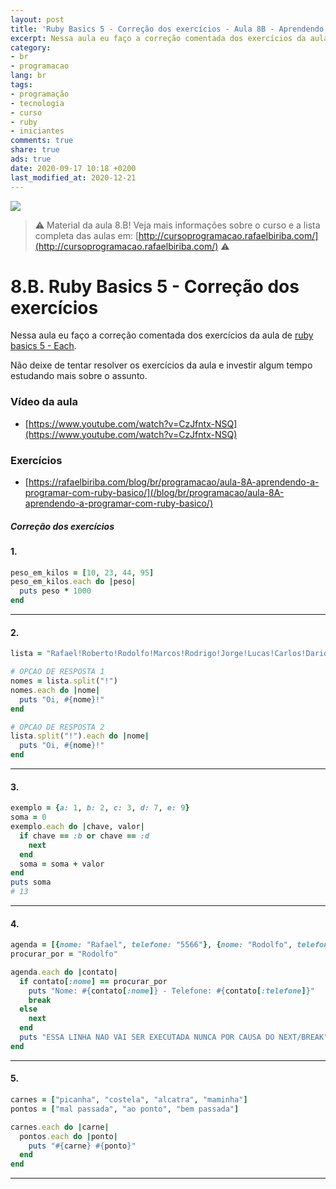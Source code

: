 ```yaml
---
layout: post
title: 'Ruby Basics 5 - Correção dos exercícios - Aula 8B - Aprendendo a programar com Ruby: O Básico para iniciantes'
excerpt: Nessa aula eu faço a correção comentada dos exercícios da aula de ruby basics 5 - Each(8A). Este é o material da aula 8B do curso aprendendo a programar com ruby, o básico para iniciantes. Nunca é tarde para começar a programar! Eu criei um curso gratuito, fácil e didático voltado para iniciantes. Confira mais informações aqui nessa publicação.
category:
- br
- programacao
lang: br
tags:
- programação
- tecnologia
- curso
- ruby
- iniciantes
comments: true
share: true
ads: true
date: 2020-09-17 10:18 +0200
last_modified_at: 2020-12-21
---
```

![](/blog/images/curso_ruby_basico/banner-curso-ruby-8B.jpg)

> :warning: Material da aula 8.B! Veja mais informações sobre o curso e a lista completa das aulas em: [http://cursoprogramacao.rafaelbiriba.com/](http://cursoprogramacao.rafaelbiriba.com/) :warning:

# 8.B. Ruby Basics 5 - Correção dos exercícios

Nessa aula eu faço a correção comentada dos exercícios da aula de [ruby basics 5 - Each](https://rafaelbiriba.com/blog/br/programacao/aula-8A-aprendendo-a-programar-com-ruby-basico/).

Não deixe de tentar resolver os exercícios da aula e investir algum tempo estudando mais sobre o assunto.

### Vídeo da aula

- [https://www.youtube.com/watch?v=CzJfntx-NSQ](https://www.youtube.com/watch?v=CzJfntx-NSQ)

### Exercícios

- [https://rafaelbiriba.com/blog/br/programacao/aula-8A-aprendendo-a-programar-com-ruby-basico/](/blog/br/programacao/aula-8A-aprendendo-a-programar-com-ruby-basico/)


##### Correção dos exercícios

#### 1.

```ruby
peso_em_kilos = [10, 23, 44, 95]
peso_em_kilos.each do |peso|
  puts peso * 1000
end
```

---

#### 2.

```ruby
lista = "Rafael!Roberto!Rodolfo!Marcos!Rodrigo!Jorge!Lucas!Carlos!Dario!Ronaldo!Luis!Moises!Tulio!Armando!Beto!Mathias"

# OPCAO DE RESPOSTA 1
nomes = lista.split("!")
nomes.each do |nome|
  puts "Oi, #{nome}!"
end

# OPCAO DE RESPOSTA 2
lista.split("!").each do |nome|
  puts "Oi, #{nome}!"
end
```

---

#### 3.

```ruby
exemplo = {a: 1, b: 2, c: 3, d: 7, e: 9}
soma = 0
exemplo.each do |chave, valor|
  if chave == :b or chave == :d
    next
  end
  soma = soma + valor
end
puts soma
# 13
```

---

#### 4.

```ruby
agenda = [{nome: "Rafael", telefone: "5566"}, {nome: "Rodolfo", telefone: "9988"} , {nome: "Romário", telefone: "2299"}]
procurar_por = "Rodolfo"

agenda.each do |contato|
  if contato[:nome] == procurar_por
    puts "Nome: #{contato[:nome]} - Telefone: #{contato[:telefone]}"
    break
  else
    next
  end
  puts "ESSA LINHA NAO VAI SER EXECUTADA NUNCA POR CAUSA DO NEXT/BREAK"
end
```

---

#### 5.

```ruby
carnes = ["picanha", "costela", "alcatra", "maminha"]
pontos = ["mal passada", "ao ponto", "bem passada"]

carnes.each do |carne|
  pontos.each do |ponto|
    puts "#{carne} #{ponto}"
  end
end
```

---
